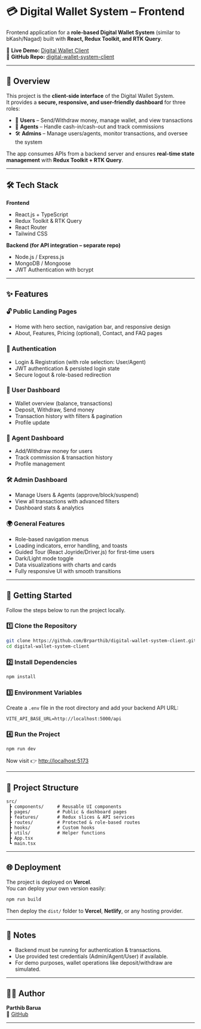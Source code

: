 # 💳 Digital Wallet System – Frontend

Frontend application for a **role-based Digital Wallet System** (similar to bKash/Nagad) built with **React, Redux Toolkit, and RTK Query**.  

🔗 **Live Demo:** [Digital Wallet Client](https://digital-wallet-system-client.vercel.app)  
📂 **GitHub Repo:** [digital-wallet-system-client](https://github.com/Brparthib/digital-wallet-system-client)

---

## 📖 Overview

This project is the **client-side interface** of the Digital Wallet System.  
It provides a **secure, responsive, and user-friendly dashboard** for three roles:  

- 👤 **Users** – Send/Withdraw money, manage wallet, and view transactions  
- 🏪 **Agents** – Handle cash-in/cash-out and track commissions  
- 🛠️ **Admins** – Manage users/agents, monitor transactions, and oversee the system  

The app consumes APIs from a backend server and ensures **real-time state management** with **Redux Toolkit + RTK Query**.  

---

## 🛠️ Tech Stack

**Frontend**
- React.js + TypeScript  
- Redux Toolkit & RTK Query  
- React Router  
- Tailwind CSS  

**Backend (for API integration – separate repo)**
- Node.js / Express.js  
- MongoDB / Mongoose  
- JWT Authentication with bcrypt  

---

## ✨ Features

### 🔓 Public Landing Pages
- Home with hero section, navigation bar, and responsive design  
- About, Features, Pricing (optional), Contact, and FAQ pages  

### 🔑 Authentication
- Login & Registration (with role selection: User/Agent)  
- JWT authentication & persisted login state  
- Secure logout & role-based redirection  

### 👤 User Dashboard
- Wallet overview (balance, transactions)  
- Deposit, Withdraw, Send money  
- Transaction history with filters & pagination  
- Profile update  

### 🏪 Agent Dashboard
- Add/Withdraw money for users  
- Track commission & transaction history  
- Profile management  

### 🛠️ Admin Dashboard
- Manage Users & Agents (approve/block/suspend)  
- View all transactions with advanced filters  
- Dashboard stats & analytics  

### 🌍 General Features
- Role-based navigation menus  
- Loading indicators, error handling, and toasts  
- Guided Tour (React Joyride/Driver.js) for first-time users  
- Dark/Light mode toggle  
- Data visualizations with charts and cards  
- Fully responsive UI with smooth transitions  

---

## 🚀 Getting Started

Follow the steps below to run the project locally.

### 1️⃣ Clone the Repository
```bash
git clone https://github.com/Brparthib/digital-wallet-system-client.git
cd digital-wallet-system-client
```

### 2️⃣ Install Dependencies
```bash
npm install
```

### 3️⃣ Environment Variables
Create a `.env` file in the root directory and add your backend API URL:
```env
VITE_API_BASE_URL=http://localhost:5000/api
```

### 4️⃣ Run the Project
```bash
npm run dev
```
Now visit 👉 [http://localhost:5173](http://localhost:5173)

---

## 📂 Project Structure
```
src/
 ┣ components/     # Reusable UI components
 ┣ pages/          # Public & dashboard pages
 ┣ features/       # Redux slices & API services
 ┣ routes/         # Protected & role-based routes
 ┣ hooks/          # Custom hooks
 ┣ utils/          # Helper functions
 ┣ App.tsx
 ┗ main.tsx
```

---

## 🌐 Deployment

The project is deployed on **Vercel**.  
You can deploy your own version easily:
```bash
npm run build
```
Then deploy the `dist/` folder to **Vercel**, **Netlify**, or any hosting provider.  

---

## 📌 Notes
- Backend must be running for authentication & transactions.  
- Use provided test credentials (Admin/Agent/User) if available.  
- For demo purposes, wallet operations like deposit/withdraw are simulated.  

---

## 👨‍💻 Author
**Parthib Barua**  
🔗 [GitHub](https://github.com/Brparthib)

---
